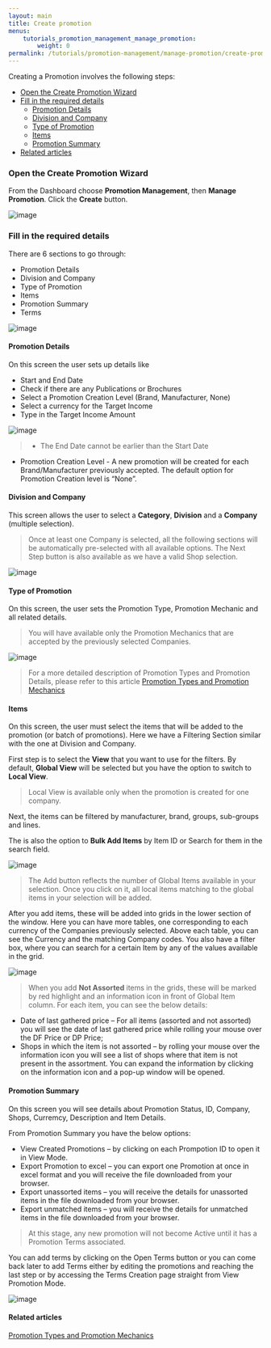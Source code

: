 ```yaml
---
layout: main
title: Create promotion
menus: 
    tutorials_promotion_management_manage_promotion:
        weight: 0
permalink: /tutorials/promotion-management/manage-promotion/create-promotion
---
```



Creating a Promotion involves the following steps:
- [Open the Create Promotion Wizard]()
- [Fill in the required details]()
   * [Promotion Details]()
   * [Division and Company]()
   * [Type of Promotion]()
   * [Items]()
   * [Promotion Summary]()
- [Related articles]()

### Open the Create Promotion Wizard

From the Dashboard choose **Promotion Management**, then **Manage Promotion**. Click the **Create** button.

![image](/assets/images/fig1.jpg)

### Fill in the required details

There are 6 sections to go through:

- Promotion Details
- Division and Company
- Type of Promotion
- Items
- Promotion Summary
- Terms


![image](/assets/images/fig2.jpg)


#### **Promotion Details**

On this screen the user sets up details like

- Start and End Date
- Check if there are any Publications or Brochures
- Select a Promotion Creation Level (Brand, Manufacturer, None)
- Select a currency for the Target Income
- Type in the Target Income Amount


![image](/assets/images/fig3.jpg)


> - The End Date cannot be earlier than the Start Date
- Promotion Creation Level - A new promotion will be created for each Brand/Manufacturer previously accepted. The default option for Promotion Creation level is “None”.


#### **Division and Company**


This screen allows the user to select a **Category**, **Division** and a **Company** (multiple selection).


> Once at least one Company is selected, all the following sections will be automatically pre-selected with all available options. The Next Step button is also available as we have a valid Shop selection.


![image](/assets/images/fig4.jpg)


#### **Type of Promotion**


On this screen, the user sets the Promotion Type, Promotion Mechanic and all related details.


> You will have available only the Promotion Mechanics that are accepted by the previously selected Companies.


![image](/assets/images/fig5.jpg)


>For a more detailed description of Promotion Types and Promotion Details, please refer to this article
[Promotion Types and Promotion Mechanics](#)



#### **Items**


On this screen, the user must select the items that will be added to the promotion (or batch of promotions). Here we have a Filtering Section similar with the one at Division and Company.


First step is to select the **View** that you want to use for the filters. By default, **Global View** will be selected but you have the option to switch to **Local View**.


> Local View is available only when the promotion is created for one company.

Next, the items can be filtered by manufacturer, brand, groups, sub-groups and lines.


The is also the option to **Bulk Add Items** by Item ID or Search for them in the search field.

![image](/assets/images/fig6.jpg)

> The Add button reflects the number of Global Items available in your selection. Once you click on it, all local items matching to the global items in your selection will be added.

After you add items, these will be added into grids in the lower section of the window.
Here you can have more tables, one corresponding to each currency of the Companies previously selected. Above each table, you can see the Currency and the matching Company codes. You also have a filter box, where you can search for a certain Item by any of the values available in the grid.


![image](/assets/images/fig7.jpg)


> When you add **Not Assorted** items in the grids, these will be marked by red highlight and an information icon in front of Global Item column. For each item, you can see the below details:
- Date of last gathered price – For all items (assorted and not assorted) you will see the date of last gathered price while rolling your mouse over the DF Price or DP Price;
- Shops in which the item is not assorted – by rolling your mouse over the information icon you will see a list of shops where that item is not present in the assortment. You can expand the information by clicking on the information icon and a pop-up window will be opened.


#### **Promotion Summary**


On this screen you will see details about Promotion Status, ID, Company, Shops, Curremcy, Description and Item Details.


From Promotion Summary you have the below options:

- View Created Promotions – by clicking on each Prompotion ID to open it in View Mode.
- Export Promotion to excel – you can export one Promotion at once in excel format and you will receive the file downloaded from your browser.
- Export unassorted items – you will receive the details for unassorted items in the file downloaded from your browser.
- Export unmatched items – you will receive the details for unmatched items in the file downloaded from your browser.


> At this stage, any new promotion will not become Active until it has a Promotion Terms associated.


You can add terms by clicking on the Open Terms button or you can come back later to add Terms either by editing the promotions and reaching  the last step or by accessing the Terms Creation page straight from View Promotion Mode.


![image](/assets/images/fig8.jpg)


#### Related articles

[Promotion Types and Promotion Mechanics](#)